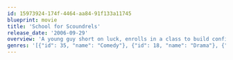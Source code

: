 ```yaml
---
id: 15973924-174f-4464-aa84-91f133a11745
blueprint: movie
title: 'School for Scoundrels'
release_date: '2006-09-29'
overview: 'A young guy short on luck, enrolls in a class to build confidence to help win over the girl of his dreams, which becomes complicated when his teacher has the same agenda.'
genres: '[{"id": 35, "name": "Comedy"}, {"id": 18, "name": "Drama"}, {"id": 10749, "name": "Romance"}]'
---
```

